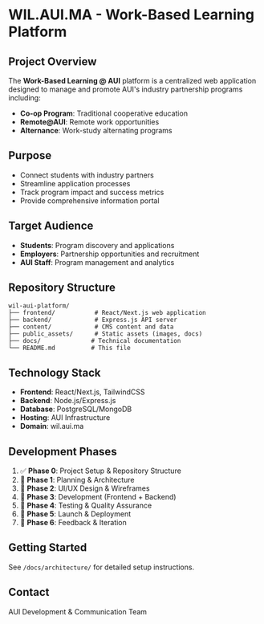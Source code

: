# WIL.AUI.MA - Work-Based Learning Platform

## Project Overview
The **Work-Based Learning @ AUI** platform is a centralized web application designed to manage and promote AUI's industry partnership programs including:
- **Co-op Program**: Traditional cooperative education
- **Remote@AUI**: Remote work opportunities
- **Alternance**: Work-study alternating programs

## Purpose
- Connect students with industry partners
- Streamline application processes
- Track program impact and success metrics
- Provide comprehensive information portal

## Target Audience
- **Students**: Program discovery and applications
- **Employers**: Partnership opportunities and recruitment
- **AUI Staff**: Program management and analytics

## Repository Structure
```
wil-aui-platform/
├── frontend/           # React/Next.js web application
├── backend/            # Express.js API server
├── content/            # CMS content and data
├── public_assets/      # Static assets (images, docs)
├── docs/              # Technical documentation
└── README.md          # This file
```

## Technology Stack
- **Frontend**: React/Next.js, TailwindCSS
- **Backend**: Node.js/Express.js
- **Database**: PostgreSQL/MongoDB
- **Hosting**: AUI Infrastructure
- **Domain**: wil.aui.ma

## Development Phases
1. ✅ **Phase 0**: Project Setup & Repository Structure
2. 🔄 **Phase 1**: Planning & Architecture
3. 🔄 **Phase 2**: UI/UX Design & Wireframes
4. 🔄 **Phase 3**: Development (Frontend + Backend)
5. 🔄 **Phase 4**: Testing & Quality Assurance
6. 🔄 **Phase 5**: Launch & Deployment
7. 🔄 **Phase 6**: Feedback & Iteration

## Getting Started
See `/docs/architecture/` for detailed setup instructions.

## Contact
AUI Development & Communication Team
